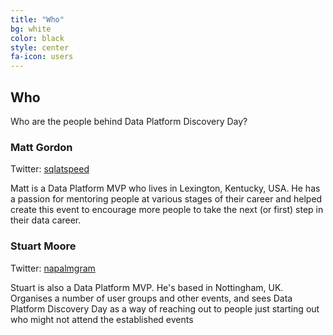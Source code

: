 ```yaml
---
title: "Who"
bg: white
color: black
style: center
fa-icon: users
---
```


## Who

Who are the people behind Data Platform Discovery Day?

### Matt Gordon

Twitter: [sqlatspeed](https://twitter.com/sqlatspeed)

Matt is a Data Platform MVP who lives in Lexington, Kentucky, USA. He has a passion for mentoring people at various stages of their career and helped create this event to encourage more people to take the next (or first) step in their data career.

### Stuart Moore 

Twitter: [napalmgram](https://twitter.com/napalmgram)

Stuart is also a Data Platform MVP. He's based in Nottingham, UK. Organises a number of user groups and other events, and sees Data Platform Discovery Day as a way of reaching out to people just starting out who might not attend the established events
